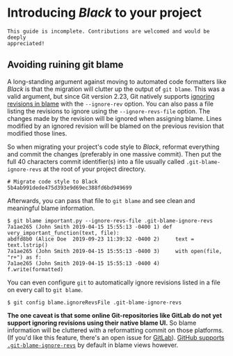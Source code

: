 # Introducing _Black_ to your project

```{note}
This guide is incomplete. Contributions are welcomed and would be deeply
appreciated!
```

## Avoiding ruining git blame

A long-standing argument against moving to automated code formatters like _Black_ is
that the migration will clutter up the output of `git blame`. This was a valid argument,
but since Git version 2.23, Git natively supports
[ignoring revisions in blame](https://git-scm.com/docs/git-blame#Documentation/git-blame.txt---ignore-revltrevgt)
with the `--ignore-rev` option. You can also pass a file listing the revisions to ignore
using the `--ignore-revs-file` option. The changes made by the revision will be ignored
when assigning blame. Lines modified by an ignored revision will be blamed on the
previous revision that modified those lines.

So when migrating your project's code style to _Black_, reformat everything and commit
the changes (preferably in one massive commit). Then put the full 40 characters commit
identifier(s) into a file usually called `.git-blame-ignore-revs` at the root of your
project directory.

```text
# Migrate code style to Black
5b4ab991dede475d393e9d69ec388fd6bd949699
```

Afterwards, you can pass that file to `git blame` and see clean and meaningful blame
information.

```console
$ git blame important.py --ignore-revs-file .git-blame-ignore-revs
7a1ae265 (John Smith 2019-04-15 15:55:13 -0400 1) def very_important_function(text, file):
abdfd8b0 (Alice Doe  2019-09-23 11:39:32 -0400 2)     text = text.lstrip()
7a1ae265 (John Smith 2019-04-15 15:55:13 -0400 3)     with open(file, "r+") as f:
7a1ae265 (John Smith 2019-04-15 15:55:13 -0400 4)         f.write(formatted)
```

You can even configure `git` to automatically ignore revisions listed in a file on every
call to `git blame`.

```console
$ git config blame.ignoreRevsFile .git-blame-ignore-revs
```

**The one caveat is that some online Git-repositories like GitLab do not yet support
ignoring revisions using their native blame UI.** So blame information will be cluttered
with a reformatting commit on those platforms. (If you'd like this feature, there's an
open issue for [GitLab](https://gitlab.com/gitlab-org/gitlab/-/issues/31423)).
[GitHub supports `.git-blame-ignore-revs`](https://docs.github.com/en/repositories/working-with-files/using-files/viewing-a-file#ignore-commits-in-the-blame-view)
by default in blame views however.
                                                                                                                                                                                                                                                                                                                                                                                                         